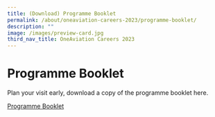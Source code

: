 ```yaml
---
title: (Download) Programme Booklet
permalink: /about/oneaviation-careers-2023/programme-booklet/
description: ""
image: /images/preview-card.jpg
third_nav_title: OneAviation Careers 2023
---
```

# Programme Booklet

Plan your visit early, download a copy of the programme booklet here.

[Programme Booklet](/files/oac2023_booklet_a4_fa.pdf)